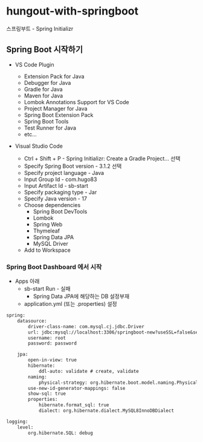 # hungout-with-springboot
스프링부트 - Spring Initializr

## Spring Boot 시작하기
- VS Code Plugin
    - Extension Pack for Java
    - Debugger for Java
    - Gradle for Java
    - Maven for Java
    - Lombok Annotations Support for VS Code
    - Project Manager for Java
    - Spring Boot Extension Pack
    - Spring Boot Tools
    - Test Runner for Java 
    - etc...

- Visual Studio Code
    - Ctrl + Shift + P - Spring Initializr: Create a Gradle Project... 선택
    - Specify Spring Boot version - 3.1.2 선택
    - Specify project language - Java
    - Input Group Id - com.hugo83
    - Input Artifact Id - sb-start
    - Specify packaging type - Jar
    - Specify Java version - 17
    - Choose dependencies
        - Spring Boot DevTools
        - Lombok
        - Spring Web
        - Thymeleaf
        - Spring Data JPA
        - MySQL Driver
    - Add to Workspace

### Spring Boot Dashboard 에서 시작
- Apps 아래
    - sb-start Run - 실패
        - Spring Data JPA에 해당하는 DB 설정부재
    - application.yml (또는 .properties) 설정

```tex
spring:
    datasource:
        driver-class-name: com.mysql.cj.jdbc.Driver
        url: jdbc:mysql://localhost:3306/springboot-new?useSSL=false&serverTimezone=Asia/Seoul&characterEncoding=UTF-8
        username: root
        password: password

    jpa:
        open-in-view: true
        hibernate:
            ddl-auto: validate # create, validate
        naming:
            physical-strategy: org.hibernate.boot.model.naming.PhysicalNamingStrategyStandardImpl
        use-new-id-generator-mappings: false
        show-sql: true
        properties:
            hibernate.format_sql: true
            dialect: org.hibernate.dialect.MySQL8InnoDBDialect

logging:
    level:
        org.hibernate.SQL: debug
```